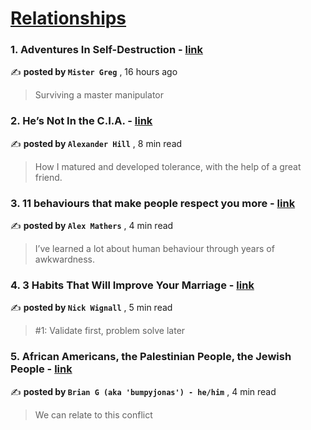 
<h1><a href=https://medium.com/tag/relationships/recommended target="_blank" rel="noopener noreferrer">Relationships</a></h1>
<h3>1. Adventures In Self-Destruction - <a href=https://medium.com/@mistergreg/adventures-in-self-destruction-353f27fcc604?source=tag_recommended_feed---------0-84----------relationships----------632bbabb_f50a_4256_90ec_c6c7a8681d19------- target="_blank" rel="noopener noreferrer">link</a></h3>

✍️ **posted by `Mister Greg`** <date> , 16 hours ago</date>

<blockquote>Surviving a master manipulator</blockquote>

<h3>2. He’s Not In the C.I.A. - <a href=https://medium.com/the-memoirist/hes-not-in-the-c-i-a-180c7ee3036a?source=tag_recommended_feed---------1-107----------relationships----------632bbabb_f50a_4256_90ec_c6c7a8681d19------- target="_blank" rel="noopener noreferrer">link</a></h3>

✍️ **posted by `Alexander Hill`** <date> , 8 min read</date>

<blockquote>How I matured and developed tolerance, with the help of a great friend.</blockquote>

<h3>3. 11 behaviours that make people respect you more - <a href=https://medium.com/@iamalexmathers/11-behaviours-that-make-people-respect-you-more-2676d2d7a157?source=tag_recommended_feed---------2-85----------relationships----------632bbabb_f50a_4256_90ec_c6c7a8681d19------- target="_blank" rel="noopener noreferrer">link</a></h3>

✍️ **posted by `Alex Mathers`** <date> , 4 min read</date>

<blockquote>I’ve learned a lot about human behaviour through years of awkwardness.</blockquote>

<h3>4. 3 Habits That Will Improve Your Marriage - <a href=https://medium.com/@nickwignall/3-habits-that-will-improve-your-marriage-55b0ff0d5277?source=tag_recommended_feed---------3-84----------relationships----------632bbabb_f50a_4256_90ec_c6c7a8681d19------- target="_blank" rel="noopener noreferrer">link</a></h3>

✍️ **posted by `Nick Wignall`** <date> , 5 min read</date>

<blockquote>#1: Validate first, problem solve later</blockquote>

<h3>5. African Americans, the Palestinian People, the Jewish People - <a href=https://medium.com/@briangilmore/african-americans-the-palestinian-people-the-jewish-people-84157a39beac?source=tag_recommended_feed---------4-107----------relationships----------632bbabb_f50a_4256_90ec_c6c7a8681d19------- target="_blank" rel="noopener noreferrer">link</a></h3>

✍️ **posted by `Brian G (aka 'bumpyjonas') - he/him`** <date> , 4 min read</date>

<blockquote>We can relate to this conflict</blockquote>

